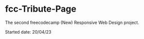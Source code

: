# fcc-Tribute-Page

The second freecodecamp (New) Responsive Web Design project.

Started date: 20/04/23